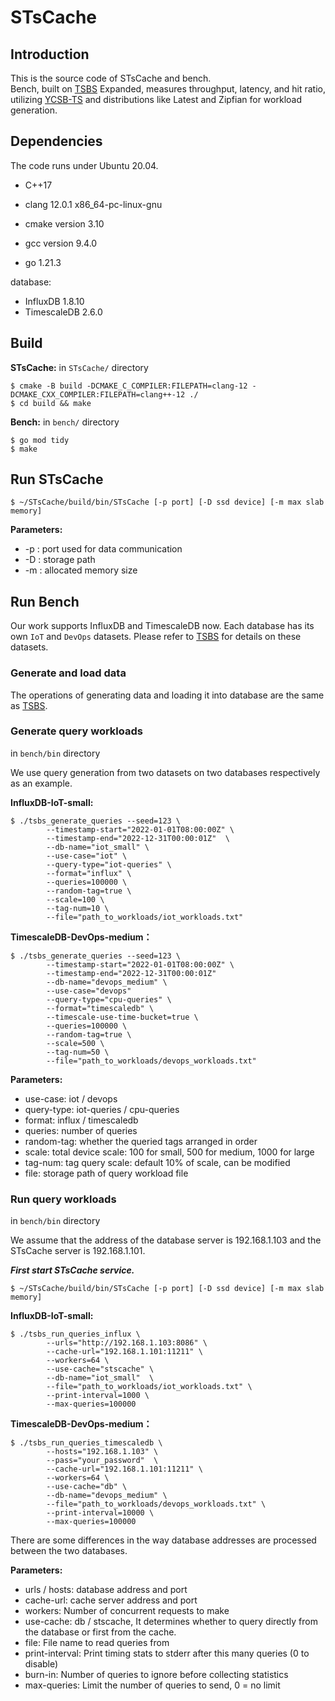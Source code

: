 # STsCache

## Introduction
This is the source code of STsCache and bench. \
Bench, built on [TSBS](https://github.com/timescale/tsbs) Expanded, measures throughput, latency, and hit ratio, utilizing [YCSB-TS](https://github.com/TSDBBench/YCSB-TS) and distributions like Latest and Zipfian for workload generation.

## Dependencies

The code runs under Ubuntu 20.04.

* C++17

* clang 12.0.1 x86_64-pc-linux-gnu

* cmake version 3.10

* gcc version 9.4.0

* go 1.21.3

database:

* InfluxDB 1.8.10
* TimescaleDB 2.6.0


## Build

**STsCache:**   in `STsCache/` directory

```
$ cmake -B build -DCMAKE_C_COMPILER:FILEPATH=clang-12 -DCMAKE_CXX_COMPILER:FILEPATH=clang++-12 ./
$ cd build && make
```

**Bench:**  in `bench/` directory

```
$ go mod tidy
$ make
```



## Run STsCache

```
$ ~/STsCache/build/bin/STsCache [-p port] [-D ssd device] [-m max slab memory]
```

**Parameters:**

* -p : port used for data communication
* -D : storage path
* -m : allocated memory size


## Run Bench

Our work supports InfluxDB and TimescaleDB now. Each database has its own `IoT` and `DevOps` datasets. Please refer to [TSBS](https://github.com/timescale/tsbs) for details on these datasets.

### Generate and load data

The operations of generating data and loading it into database are the same as  [TSBS](https://github.com/timescale/tsbs).

### Generate query workloads

in `bench/bin` directory

We use query generation from two datasets on two databases respectively as an example.

**InfluxDB-IoT-small:**

```
$ ./tsbs_generate_queries --seed=123 \
        --timestamp-start="2022-01-01T08:00:00Z" \ 
        --timestamp-end="2022-12-31T00:00:01Z"  \
        --db-name="iot_small" \
        --use-case="iot" \
        --query-type="iot-queries" \
        --format="influx" \
        --queries=100000 \
        --random-tag=true \
        --scale=100 \
        --tag-num=10 \
        --file="path_to_workloads/iot_workloads.txt"
```

**TimescaleDB-DevOps-medium：**

```
$ ./tsbs_generate_queries --seed=123 \
        --timestamp-start="2022-01-01T08:00:00Z" \
        --timestamp-end="2022-12-31T00:00:01Z"  
        --db-name="devops_medium" \
        --use-case="devops" 
        --query-type="cpu-queries" \
        --format="timescaledb" \
        --timescale-use-time-bucket=true \
        --queries=100000 \
        --random-tag=true \
        --scale=500 \
        --tag-num=50 \
        --file="path_to_workloads/devops_workloads.txt"
```

**Parameters:**

* use-case: iot / devops
* query-type: iot-queries / cpu-queries
* format: influx / timescaledb
* queries: number of queries
* random-tag: whether the queried tags arranged in order
* scale: total device scale: 100 for small, 500 for medium, 1000 for large
* tag-num: tag query scale: default 10% of scale, can be modified
* file: storage path of query workload file 



### Run query workloads

in `bench/bin` directory

We assume that the address of the database server is 192.168.1.103 and the STsCache server is 192.168.1.101.

***First start STsCache service.***
```
$ ~/STsCache/build/bin/STsCache [-p port] [-D ssd device] [-m max slab memory]
```

**InfluxDB-IoT-small:**

```
$ ./tsbs_run_queries_influx \
        --urls="http://192.168.1.103:8086" \
        --cache-url="192.168.1.101:11211" \
        --workers=64 \
        --use-cache="stscache" \
        --db-name="iot_small"  \
        --file="path_to_workloads/iot_workloads.txt" \
        --print-interval=1000 \
        --max-queries=100000
```

**TimescaleDB-DevOps-medium：**

```
$ ./tsbs_run_queries_timescaledb \
        --hosts="192.168.1.103" \
        --pass="your_password"  \
        --cache-url="192.168.1.101:11211" \
        --workers=64 \
        --use-cache="db" \
        --db-name="devops_medium" \
        --file="path_to_workloads/devops_workloads.txt" \
        --print-interval=10000 \
        --max-queries=100000
```

There are some differences in the way database addresses are processed between the two databases.

**Parameters:**

* urls / hosts: database address and port
* cache-url: cache server address and port
* workers: Number of concurrent requests to make
* use-cache: db / stscache, It determines whether to query directly from the database or first from the cache.
* file: File name to read queries from
* print-interval: Print timing stats to stderr after this many queries (0 to disable)
* burn-in: Number of queries to ignore before collecting statistics
* max-queries: Limit the number of queries to send, 0 = no limit